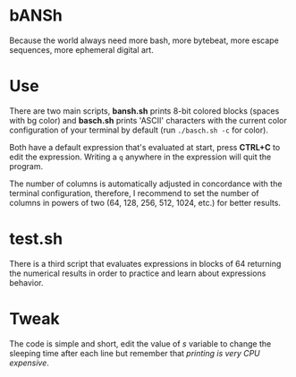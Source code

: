 # bANSh

Because the world always need more bash, more bytebeat, more escape sequences, more ephemeral digital art.

# Use

There are two main scripts, **bansh.sh** prints 8-bit colored blocks (spaces with bg color) and **basch.sh** prints 'ASCII' characters with the current color configuration of your terminal by default (run `./basch.sh -c` for color).

Both have a default expression that's evaluated at start, press **CTRL+C** to edit the expression. Writing a `q` anywhere in the expression will quit the program.

The number of columns is automatically adjusted in concordance with the terminal configuration, therefore, I recommend to set the number of columns in powers of two (64, 128, 256, 512, 1024, etc.) for better results.

# test.sh

There is a third script that evaluates expressions in blocks of 64 returning the numerical results in order to practice and learn about expressions behavior.

# Tweak

The code is simple and short, edit the value of *s* variable to change the sleeping time after each line but remember that *printing is very CPU expensive*.
